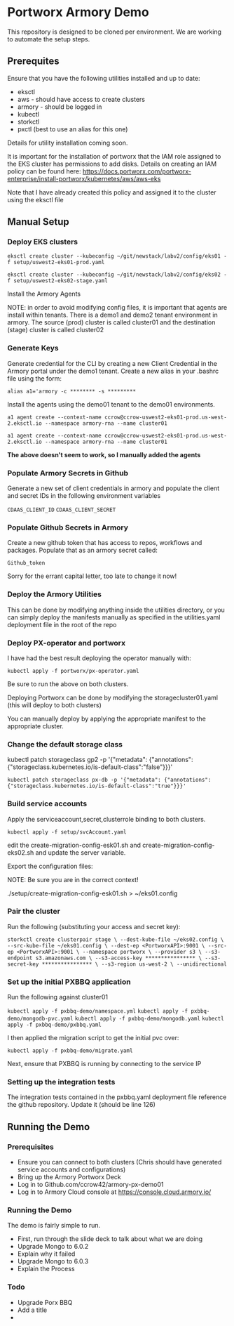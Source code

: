 # Portworx Armory Demo

This repository is designed to be cloned per environment. We are working to automate the setup steps.

## Prerequites

Ensure that you have the following utilities installed and up to date:
- eksctl
- aws - should have access to create clusters
- armory - should be logged in
- kubectl
- storkctl
- pxctl (best to use an alias for this one)

Details for utility installation coming soon.

It is important for the installation of portworx that the IAM role assigned to the EKS cluster has permissions to add disks. Details on creating an IAM policy can be found here: https://docs.portworx.com/portworx-enterprise/install-portworx/kubernetes/aws/aws-eks

Note that I have already created this policy and assigned it to the cluster using the eksctl file

## Manual Setup

### Deploy EKS clusters

`eksctl create cluster --kubeconfig ~/git/newstack/labv2/config/eks01 -f setup/uswest2-eks01-prod.yaml`

`eksctl create cluster --kubeconfig ~/git/newstack/labv2/config/eks02 -f setup/uswest2-eks02-stage.yaml`

Install the Armory Agents

NOTE: in order to avoid modifying config files, it is important that agents are install within tenants. There is a demo1 and demo2 tenant environment in armory. The source (prod) cluster is called cluster01 and the destination (stage) cluster is called cluster02


### Generate Keys

Generate credential for the CLI by creating a new Client Credential in the Armory portal under the demo1 tenant. Create a new alias in your .bashrc file using the form:

`alias a1='armory -c ******** -s *********`

Install the agents using the demo01 tenant to the demo01 environments.

`a1 agent create --context-name ccrow@ccrow-uswest2-eks01-prod.us-west-2.eksctl.io --namespace armory-rna --name cluster01`

`a1 agent create --context-name ccrow@ccrow-uswest2-eks01-prod.us-west-2.eksctl.io --namespace armory-rna --name cluster01`

**The above doesn't seem to work, so I manually added the agents**

### Populate Armory Secrets in Github

Generate a new set of client credentials in armory and populate the client and secret IDs in the following environment variables

`CDAAS_CLIENT_ID`
`CDAAS_CLIENT_SECRET`

### Populate Github Secrets in Armory
Create a new github token that has access to repos, workflows and packages. Populate that as an armory secret called:

`Github_token`

Sorry for the errant capital letter, too late to change it now!

### Deploy the Armory Utilities

This can be done by modifying anything inside the utilities directory, or you can simply deploy the manifests manually as specified in the utilities.yaml deployment file in the root of the repo


### Deploy PX-operator and portworx

I have had the best result deploying the operator manually with:

`kubectl apply -f portworx/px-operator.yaml`

Be sure to run the above on both clusters.

Deploying Portworx can be done by modifying the storagecluster01.yaml (this will deploy to both clusters)

You can manually deploy by applying the appropriate manifest to the appropriate cluster.

### Change the default storage class

kubectl patch storageclass gp2 -p '{"metadata": {"annotations":{"storageclass.kubernetes.io/is-default-class":"false"}}}'

`kubectl patch storageclass px-db -p '{"metadata": {"annotations":{"storageclass.kubernetes.io/is-default-class":"true"}}}'`

### Build service accounts

Apply the serviceaccount,secret,clusterrole binding to both clusters.

`kubectl apply -f setup/svcAccount.yaml`

edit the create-migration-config-esk01.sh and create-migration-config-eks02.sh and update the server variable.

Export the configuration files:

NOTE: Be sure you are in the correct context!

./setup/create-migration-config-esk01.sh > ~/eks01.config


### Pair the cluster

Run the following (substituting your access and secret key):

`storkctl create clusterpair stage \
--dest-kube-file ~/eks02.config \
--src-kube-file ~/eks01.config \
--dest-ep <PortworxAPI>:9001 \
--src-ep <PortworxAPI>:9001 \
--namespace portworx \
--provider s3 \
--s3-endpoint s3.amazonaws.com \
--s3-access-key **************** \
--s3-secret-key **************** \
--s3-region us-west-2 \
--unidirectional`

### Set up the initial PXBBQ application

Run the following against cluster01

`kubectl apply -f pxbbq-demo/namespace.yml`
`kubectl apply -f pxbbq-demo/mongodb-pvc.yaml`
`kubectl apply -f pxbbq-demo/mongodb.yaml`
`kubectl apply -f pxbbq-demo/pxbbq.yaml`

I then applied the migration script to get the initial pvc over:

`kubectl apply -f pxbbq-demo/migrate.yaml`

Next, ensure that PXBBQ is running by connecting to the service IP

### Setting up the integration tests

The integration tests contained in the pxbbq.yaml deployment file reference the github repository. Update it (should be line 126)

## Running the Demo

### Prerequisites

- Ensure you can connect to both clusters (Chris should have generated service accounts and configurations)
- Bring up the Armory Portworx Deck
- Log in to Github.com/ccrow42/armory-px-demo01
- Log in to Armory Cloud console at https://console.cloud.armory.io/

### Running the Demo

The demo is fairly simple to run.

- First, run through the slide deck to talk about what we are doing
- Upgrade Mongo to 6.0.2
- Explain why it failed
- Upgrade Mongo to 6.0.3
- Explain the Process


### Todo

- Upgrade Porx BBQ
- Add a title
- 